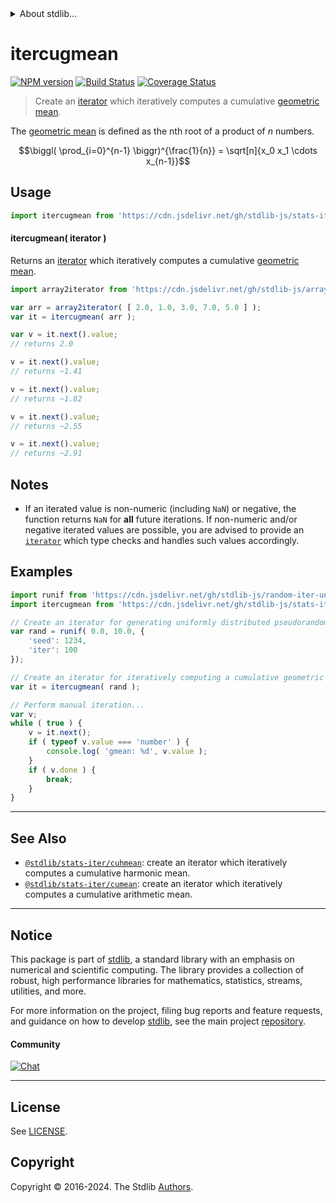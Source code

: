 <!--

@license Apache-2.0

Copyright (c) 2019 The Stdlib Authors.

Licensed under the Apache License, Version 2.0 (the "License");
you may not use this file except in compliance with the License.
You may obtain a copy of the License at

   http://www.apache.org/licenses/LICENSE-2.0

Unless required by applicable law or agreed to in writing, software
distributed under the License is distributed on an "AS IS" BASIS,
WITHOUT WARRANTIES OR CONDITIONS OF ANY KIND, either express or implied.
See the License for the specific language governing permissions and
limitations under the License.

-->


<details>
  <summary>
    About stdlib...
  </summary>
  <p>We believe in a future in which the web is a preferred environment for numerical computation. To help realize this future, we've built stdlib. stdlib is a standard library, with an emphasis on numerical and scientific computation, written in JavaScript (and C) for execution in browsers and in Node.js.</p>
  <p>The library is fully decomposable, being architected in such a way that you can swap out and mix and match APIs and functionality to cater to your exact preferences and use cases.</p>
  <p>When you use stdlib, you can be absolutely certain that you are using the most thorough, rigorous, well-written, studied, documented, tested, measured, and high-quality code out there.</p>
  <p>To join us in bringing numerical computing to the web, get started by checking us out on <a href="https://github.com/stdlib-js/stdlib">GitHub</a>, and please consider <a href="https://opencollective.com/stdlib">financially supporting stdlib</a>. We greatly appreciate your continued support!</p>
</details>

# itercugmean

[![NPM version][npm-image]][npm-url] [![Build Status][test-image]][test-url] [![Coverage Status][coverage-image]][coverage-url] <!-- [![dependencies][dependencies-image]][dependencies-url] -->

> Create an [iterator][mdn-iterator-protocol] which iteratively computes a cumulative [geometric mean][geometric-mean].

<section class="intro">

The [geometric mean][geometric-mean] is defined as the nth root of a product of _n_ numbers.

<!-- <equation class="equation" label="eq:geometric_mean" align="center" raw="\biggl( \prod_{i=0}^{n-1} \biggr)^{\frac{1}{n}} = \sqrt[n]{x_0 x_1 \cdots x_{n-1}}" alt="Equation for the geometric mean."> -->

```math
\biggl( \prod_{i=0}^{n-1} \biggr)^{\frac{1}{n}} = \sqrt[n]{x_0 x_1 \cdots x_{n-1}}
```

<!-- <div class="equation" align="center" data-raw-text="\biggl( \prod_{i=0}^{n-1} \biggr)^{\frac{1}{n}} = \sqrt[n]{x_0 x_1 \cdots x_{n-1}}" data-equation="eq:geometric_mean">
    <img src="https://cdn.jsdelivr.net/gh/stdlib-js/stdlib@b38de7dff069561da1cb4710c85fc74433b7eaaa/lib/node_modules/@stdlib/stats/iter/cugmean/docs/img/equation_geometric_mean.svg" alt="Equation for the geometric mean.">
    <br>
</div> -->

<!-- </equation> --> 

</section>

<!-- /.intro -->

<!-- Package usage documentation. -->



<section class="usage">

## Usage

```javascript
import itercugmean from 'https://cdn.jsdelivr.net/gh/stdlib-js/stats-iter-cugmean@v0.2.1-deno/mod.js';
```

#### itercugmean( iterator )

Returns an [iterator][mdn-iterator-protocol] which iteratively computes a cumulative [geometric mean][geometric-mean].

```javascript
import array2iterator from 'https://cdn.jsdelivr.net/gh/stdlib-js/array-to-iterator@deno/mod.js';

var arr = array2iterator( [ 2.0, 1.0, 3.0, 7.0, 5.0 ] );
var it = itercugmean( arr );

var v = it.next().value;
// returns 2.0

v = it.next().value;
// returns ~1.41

v = it.next().value;
// returns ~1.82

v = it.next().value;
// returns ~2.55

v = it.next().value;
// returns ~2.91
```

</section>

<!-- /.usage -->

<!-- Package usage notes. Make sure to keep an empty line after the `section` element and another before the `/section` close. -->

<section class="notes">

## Notes

-   If an iterated value is non-numeric (including `NaN`) or negative, the function returns `NaN` for **all** future iterations. If non-numeric and/or negative iterated values are possible, you are advised to provide an [`iterator`][mdn-iterator-protocol] which type checks and handles such values accordingly.

</section>

<!-- /.notes -->

<!-- Package usage examples. -->

<section class="examples">

## Examples

<!-- eslint no-undef: "error" -->

```javascript
import runif from 'https://cdn.jsdelivr.net/gh/stdlib-js/random-iter-uniform@deno/mod.js';
import itercugmean from 'https://cdn.jsdelivr.net/gh/stdlib-js/stats-iter-cugmean@v0.2.1-deno/mod.js';

// Create an iterator for generating uniformly distributed pseudorandom numbers:
var rand = runif( 0.0, 10.0, {
    'seed': 1234,
    'iter': 100
});

// Create an iterator for iteratively computing a cumulative geometric mean:
var it = itercugmean( rand );

// Perform manual iteration...
var v;
while ( true ) {
    v = it.next();
    if ( typeof v.value === 'number' ) {
        console.log( 'gmean: %d', v.value );
    }
    if ( v.done ) {
        break;
    }
}
```

</section>

<!-- /.examples -->

<!-- Section to include cited references. If references are included, add a horizontal rule *before* the section. Make sure to keep an empty line after the `section` element and another before the `/section` close. -->

<section class="references">

</section>

<!-- /.references -->

<!-- Section for related `stdlib` packages. Do not manually edit this section, as it is automatically populated. -->

<section class="related">

* * *

## See Also

-   <span class="package-name">[`@stdlib/stats-iter/cuhmean`][@stdlib/stats/iter/cuhmean]</span><span class="delimiter">: </span><span class="description">create an iterator which iteratively computes a cumulative harmonic mean.</span>
-   <span class="package-name">[`@stdlib/stats-iter/cumean`][@stdlib/stats/iter/cumean]</span><span class="delimiter">: </span><span class="description">create an iterator which iteratively computes a cumulative arithmetic mean.</span>

</section>

<!-- /.related -->

<!-- Section for all links. Make sure to keep an empty line after the `section` element and another before the `/section` close. -->


<section class="main-repo" >

* * *

## Notice

This package is part of [stdlib][stdlib], a standard library with an emphasis on numerical and scientific computing. The library provides a collection of robust, high performance libraries for mathematics, statistics, streams, utilities, and more.

For more information on the project, filing bug reports and feature requests, and guidance on how to develop [stdlib][stdlib], see the main project [repository][stdlib].

#### Community

[![Chat][chat-image]][chat-url]

---

## License

See [LICENSE][stdlib-license].


## Copyright

Copyright &copy; 2016-2024. The Stdlib [Authors][stdlib-authors].

</section>

<!-- /.stdlib -->

<!-- Section for all links. Make sure to keep an empty line after the `section` element and another before the `/section` close. -->

<section class="links">

[npm-image]: http://img.shields.io/npm/v/@stdlib/stats-iter-cugmean.svg
[npm-url]: https://npmjs.org/package/@stdlib/stats-iter-cugmean

[test-image]: https://github.com/stdlib-js/stats-iter-cugmean/actions/workflows/test.yml/badge.svg?branch=v0.2.1
[test-url]: https://github.com/stdlib-js/stats-iter-cugmean/actions/workflows/test.yml?query=branch:v0.2.1

[coverage-image]: https://img.shields.io/codecov/c/github/stdlib-js/stats-iter-cugmean/main.svg
[coverage-url]: https://codecov.io/github/stdlib-js/stats-iter-cugmean?branch=main

<!--

[dependencies-image]: https://img.shields.io/david/stdlib-js/stats-iter-cugmean.svg
[dependencies-url]: https://david-dm.org/stdlib-js/stats-iter-cugmean/main

-->

[chat-image]: https://img.shields.io/gitter/room/stdlib-js/stdlib.svg
[chat-url]: https://app.gitter.im/#/room/#stdlib-js_stdlib:gitter.im

[stdlib]: https://github.com/stdlib-js/stdlib

[stdlib-authors]: https://github.com/stdlib-js/stdlib/graphs/contributors

[umd]: https://github.com/umdjs/umd
[es-module]: https://developer.mozilla.org/en-US/docs/Web/JavaScript/Guide/Modules

[deno-url]: https://github.com/stdlib-js/stats-iter-cugmean/tree/deno
[deno-readme]: https://github.com/stdlib-js/stats-iter-cugmean/blob/deno/README.md
[umd-url]: https://github.com/stdlib-js/stats-iter-cugmean/tree/umd
[umd-readme]: https://github.com/stdlib-js/stats-iter-cugmean/blob/umd/README.md
[esm-url]: https://github.com/stdlib-js/stats-iter-cugmean/tree/esm
[esm-readme]: https://github.com/stdlib-js/stats-iter-cugmean/blob/esm/README.md
[branches-url]: https://github.com/stdlib-js/stats-iter-cugmean/blob/main/branches.md

[stdlib-license]: https://raw.githubusercontent.com/stdlib-js/stats-iter-cugmean/main/LICENSE

[geometric-mean]: https://en.wikipedia.org/wiki/Geometric_mean

[mdn-iterator-protocol]: https://developer.mozilla.org/en-US/docs/Web/JavaScript/Reference/Iteration_protocols#The_iterator_protocol

<!-- <related-links> -->

[@stdlib/stats/iter/cuhmean]: https://github.com/stdlib-js/stats-iter-cuhmean/tree/deno

[@stdlib/stats/iter/cumean]: https://github.com/stdlib-js/stats-iter-cumean/tree/deno

<!-- </related-links> -->

</section>

<!-- /.links -->
